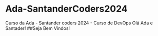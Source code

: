 # Ada-SantanderCoders2024
Curso da Ada - Santander coders 2024 - Curso de DevOps
Olá Ada e Santader!
##Seja Bem Vindos!